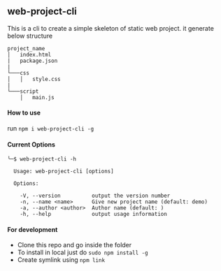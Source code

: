 ## web-project-cli

This is a cli to create a simple skeleton of static web project. it generate below structure

```
project_name
│   index.html
|   package.json
|
└───css
│   │   style.css
|
└───script
    │   main.js
```

#### How to use
run ```npm i web-project-cli -g```

#### Current Options
```
╰─$ web-project-cli -h

  Usage: web-project-cli [options]

  Options:

    -V, --version          output the version number
    -n, --name <name>      Give new project name (default: demo)
    -a, --author <author>  Author name (default: )
    -h, --help             output usage information
```

#### For development

- Clone this repo and go inside the folder
- To install in local just do ```sudo npm install -g```
- Create symlink using ```npm link```
